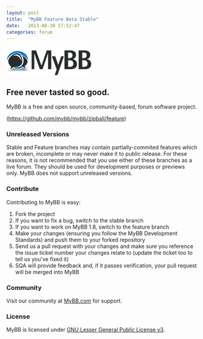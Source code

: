 ```yaml
---
layout: post
title:  "MyBB Feature Beta Stable"
date:   2013-08-30 17:52:47
categories: forum
---
```



[![MyBB](/img/posts/mybb-logo.png "MyBB")](http://www.mybb.com "MyBB")

## Free never tasted so good.
MyBB is a free and open source, community-based, forum software project.

(https://github.com/mybb/mybb/zipball/feature)

### Unreleased Versions
Stable and Feature branches may contain partially-commited features which are broken, incomplete or may never make it to public release. For these reasons, it is not recommended that you use either of these branches as a live forum. They should be used for development purposes or previews only.
MyBB does not support unreleased versions.

### Contribute
Contributing to MyBB is easy:

1. Fork the project
2. If you want to fix a bug, switch to the stable branch
3. If you want to work on MyBB 1.8, switch to the feature branch
4. Make your changes (ensuring you follow the MyBB Development Standards) and push them to your forked repository
5. Send us a pull request with your changes and make sure you reference the issue ticket number your changes relate to (update the ticket too to tell us you've fixed it)
6. SQA will provide feedback and, if it passes verification, your pull request will be merged into MyBB

### Community
Visit our community at [MyBB.com](http://www.mybb.com) for support.

### License
MyBB is licensed under [GNU Lesser General Public License v3](http://www.mybb.com/about/license).
